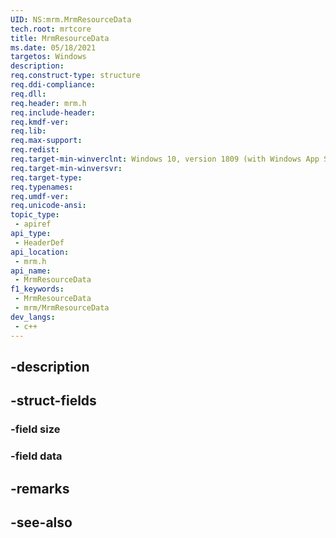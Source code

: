```yaml
---
UID: NS:mrm.MrmResourceData
tech.root: mrtcore 
title: MrmResourceData
ms.date: 05/18/2021 
targetos: Windows
description: 
req.construct-type: structure
req.ddi-compliance: 
req.dll: 
req.header: mrm.h
req.include-header: 
req.kmdf-ver: 
req.lib: 
req.max-support: 
req.redist: 
req.target-min-winverclnt: Windows 10, version 1809 (with Windows App SDK 0.5 or later) 
req.target-min-winversvr: 
req.target-type: 
req.typenames: 
req.umdf-ver: 
req.unicode-ansi: 
topic_type:
 - apiref
api_type:
 - HeaderDef
api_location:
 - mrm.h
api_name:
 - MrmResourceData
f1_keywords:
 - MrmResourceData
 - mrm/MrmResourceData
dev_langs:
 - c++
---
```


## -description

## -struct-fields

### -field size

### -field data

## -remarks

## -see-also

